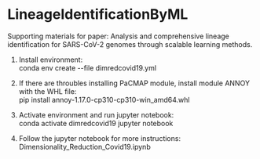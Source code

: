 # LineageIdentificationByML
Supporting materials for paper: Analysis and comprehensive lineage identification for SARS-CoV-2 genomes through scalable learning methods.

1. Install environment:\
conda env create --file dimredcovid19.yml

2. If there are throubles installing PaCMAP module, install module ANNOY with the WHL file:\
pip install annoy-1.17.0-cp310-cp310-win_amd64.whl

3. Activate environment and run jupyter notebook:\
conda activate dimredcovid19
jupyter notebook

4. Follow the jupyter notebook for more instructions:\
Dimensionality_Reduction_Covid19.ipynb
